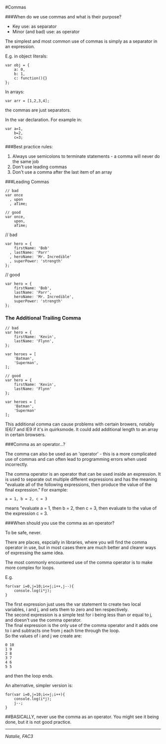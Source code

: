#Commas

###When do we use commas and what is their purpose?

  - Key use: as separator 
  - Minor (and bad) use: as operator 

The simplest and most common use of commas is simply as a separator in an expression. 

E.g. in object literals:

    var obj = {
        a: 0,
        b: 1,
        c: function(){}
    };

In arrays:

    var arr = [1,2,3,4];

the commas are just separators.

In the var declaration. For example in:

    var a=1,
        b=2,
        c=3;

###Best practice rules:

1. Always use semicolons to terminate statements - a comma will never do the same job
1.  Don't use leading commas
1. Don't use a comma after the last item of an array    

###Leading Commas

    // bad
    var once
      , upon
      , aTime;

    // good
    var once,
        upon,
        aTime;

// bad

    var hero = {
        firstName: 'Bob'
      , lastName: 'Parr'
      , heroName: 'Mr. Incredible'
      , superPower: 'strength'
    };

// good

    var hero = {
        firstName: 'Bob',
        lastName: 'Parr',
        heroName: 'Mr. Incredible',
        superPower: 'strength'
    };

### The Additional Trailing Comma

    // bad
    var hero = {
        firstName: 'Kevin',
        lastName: 'Flynn',
    };

    var heroes = [
        'Batman',
        'Superman',
    ];

    // good
    var hero = {
        firstName: 'Kevin',
        lastName: 'Flynn'
    };

    var heroes = [
        'Batman',
        'Superman'
    ];
  
This additional comma can cause problems with certain browers, notably IE6/7 and IE9 if it's in quirksmode. It could add additional length to an array in certain browsers.

###Comma as an operator...?

The comma can also be used as an 'operator' - this is a more complicated use of commas and can often lead to programming errors when used incorrectly.

The comma operator is an operator that can be used inside an expression. It is used to separate out multiple different expressions and has the meaning "evaluate all of the following expressions, then produce the value of the final expression." For example:

    a = 1, b = 2, c = 3

means "evaluate a = 1, then b = 2, then c = 3, then evaluate to the value of the expression c = 3.

###When should you use the comma as an operator?

To be safe, never.

There are places, espcially in libraries, where you will find the comma operator in use, but in most cases there are much better and clearer ways of expressing the same idea. 

The most commonly encountered use of the comma operator is to make more complex for loops. 

E.g.

    for(var i=0,j=10;i<=j;i++,j--){ 
        console.log(i*j); 
    }

The first expression just uses the var statement to create two local variables, i and j, and sets them to zero and ten respectively. <br>The second expression is a simple test for i being less than or equal to j, and doesn't use the comma operator. <br>
The final expression is the only use of the comma operator and it adds one to i and subtracts one from j each time through the loop. <br>So the values of i and j we create are:

    0 10
    1 9
    2 8
    3 7
    4 6
    5 5

and then the loop ends.

An alternative, simpler version is:

    for(var i=0,j=10;i<=j;i++){
        console.log(i*j);
        j--;
    }

##BASICALLY, never use the comma as an operator. You might see it being done, but it is not good practice.

--------
*Natalie, FAC3*
